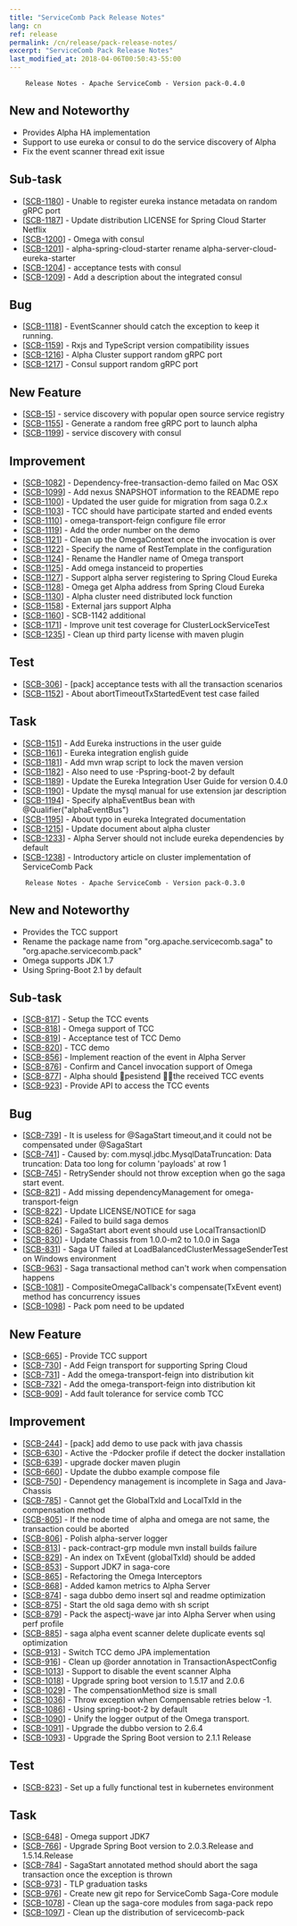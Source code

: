 ```yaml
---
title: "ServiceComb Pack Release Notes"
lang: cn
ref: release
permalink: /cn/release/pack-release-notes/
excerpt: "ServiceComb Pack Release Notes"
last_modified_at: 2018-04-06T00:50:43-55:00
---
```


        Release Notes - Apache ServiceComb - Version pack-0.4.0

<h2> New and Noteworthy </h2>
  <ul>
   <li> Provides Alpha HA implementation </li>
   <li> Support to use eureka or consul to do the service discovery of Alpha</li>
   <li> Fix the event scanner thread exit issue </li>
  </ul>       
<h2>        Sub-task
</h2>
<ul>
<li>[<a href='https://issues.apache.org/jira/browse/SCB-1180'>SCB-1180</a>] -         Unable to register eureka instance metadata on random gRPC port
</li>
<li>[<a href='https://issues.apache.org/jira/browse/SCB-1187'>SCB-1187</a>] -         Update distribution LICENSE for Spring Cloud Starter Netflix
</li>
<li>[<a href='https://issues.apache.org/jira/browse/SCB-1200'>SCB-1200</a>] -         Omega with consul
</li>
<li>[<a href='https://issues.apache.org/jira/browse/SCB-1201'>SCB-1201</a>] -         alpha-spring-cloud-starter rename alpha-server-cloud-eureka-starter
</li>
<li>[<a href='https://issues.apache.org/jira/browse/SCB-1204'>SCB-1204</a>] -         acceptance tests with consul
</li>
<li>[<a href='https://issues.apache.org/jira/browse/SCB-1209'>SCB-1209</a>] -         Add a description about the integrated consul
</li>
</ul>

<h2>        Bug
</h2>
<ul>
<li>[<a href='https://issues.apache.org/jira/browse/SCB-1118'>SCB-1118</a>] -         EventScanner should catch the exception to keep it running.
</li>
<li>[<a href='https://issues.apache.org/jira/browse/SCB-1159'>SCB-1159</a>] -         Rxjs and TypeScript version compatibility issues
</li>
<li>[<a href='https://issues.apache.org/jira/browse/SCB-1216'>SCB-1216</a>] -         Alpha Cluster support random gRPC port
</li>
<li>[<a href='https://issues.apache.org/jira/browse/SCB-1217'>SCB-1217</a>] -         Consul support random gRPC port
</li>
</ul>

<h2>        New Feature
</h2>
<ul>
<li>[<a href='https://issues.apache.org/jira/browse/SCB-15'>SCB-15</a>] -         service discovery with popular open source service registry
</li>
<li>[<a href='https://issues.apache.org/jira/browse/SCB-1155'>SCB-1155</a>] -         Generate a random free gRPC port to launch alpha
</li>
<li>[<a href='https://issues.apache.org/jira/browse/SCB-1199'>SCB-1199</a>] -         service discovery with consul
</li>
</ul>

<h2>        Improvement
</h2>
<ul>
<li>[<a href='https://issues.apache.org/jira/browse/SCB-1082'>SCB-1082</a>] -         Dependency-free-transaction-demo failed on Mac OSX
</li>
<li>[<a href='https://issues.apache.org/jira/browse/SCB-1099'>SCB-1099</a>] -         Add nexus SNAPSHOT information to the README repo
</li>
<li>[<a href='https://issues.apache.org/jira/browse/SCB-1100'>SCB-1100</a>] -         Updated the user guide for migration from saga 0.2.x
</li>
<li>[<a href='https://issues.apache.org/jira/browse/SCB-1103'>SCB-1103</a>] -         TCC should have participate started and ended events
</li>
<li>[<a href='https://issues.apache.org/jira/browse/SCB-1110'>SCB-1110</a>] -         omega-transport-feign configure file error
</li>
<li>[<a href='https://issues.apache.org/jira/browse/SCB-1119'>SCB-1119</a>] -         Add the order number on the demo
</li>
<li>[<a href='https://issues.apache.org/jira/browse/SCB-1121'>SCB-1121</a>] -         Clean up the OmegaContext once the invocation is over
</li>
<li>[<a href='https://issues.apache.org/jira/browse/SCB-1122'>SCB-1122</a>] -         Specify the name of RestTemplate in the configuration
</li>
<li>[<a href='https://issues.apache.org/jira/browse/SCB-1124'>SCB-1124</a>] -         Rename the Handler name of Omega transport
</li>
<li>[<a href='https://issues.apache.org/jira/browse/SCB-1125'>SCB-1125</a>] -         Add omega instanceid to properties
</li>
<li>[<a href='https://issues.apache.org/jira/browse/SCB-1127'>SCB-1127</a>] -         Support alpha server registering to Spring Cloud Eureka
</li>
<li>[<a href='https://issues.apache.org/jira/browse/SCB-1128'>SCB-1128</a>] -         Omega get Alpha address from Spring Cloud Eureka
</li>
<li>[<a href='https://issues.apache.org/jira/browse/SCB-1130'>SCB-1130</a>] -         Alpha cluster need distributed lock function
</li>
<li>[<a href='https://issues.apache.org/jira/browse/SCB-1158'>SCB-1158</a>] -          External jars support Alpha
</li>
<li>[<a href='https://issues.apache.org/jira/browse/SCB-1160'>SCB-1160</a>] -         SCB-1142 additional
</li>
<li>[<a href='https://issues.apache.org/jira/browse/SCB-1171'>SCB-1171</a>] -         Improve unit test coverage for ClusterLockServiceTest
</li>
<li>[<a href='https://issues.apache.org/jira/browse/SCB-1235'>SCB-1235</a>] -         Clean up third party license with maven plugin
</li>
</ul>

<h2>        Test
</h2>
<ul>
<li>[<a href='https://issues.apache.org/jira/browse/SCB-306'>SCB-306</a>] -         [pack] acceptance tests with all the transaction scenarios
</li>
<li>[<a href='https://issues.apache.org/jira/browse/SCB-1152'>SCB-1152</a>] -         About abortTimeoutTxStartedEvent test case failed
</li>
</ul>

<h2>        Task
</h2>
<ul>
<li>[<a href='https://issues.apache.org/jira/browse/SCB-1151'>SCB-1151</a>] -         Add Eureka instructions in the user guide
</li>
<li>[<a href='https://issues.apache.org/jira/browse/SCB-1161'>SCB-1161</a>] -         Eureka integration english guide
</li>
<li>[<a href='https://issues.apache.org/jira/browse/SCB-1181'>SCB-1181</a>] -         Add mvn wrap script to lock the maven version
</li>
<li>[<a href='https://issues.apache.org/jira/browse/SCB-1182'>SCB-1182</a>] -         Also need to use -Pspring-boot-2 by default
</li>
<li>[<a href='https://issues.apache.org/jira/browse/SCB-1189'>SCB-1189</a>] -         Update the Eureka Integration User Guide for version 0.4.0
</li>
<li>[<a href='https://issues.apache.org/jira/browse/SCB-1190'>SCB-1190</a>] -         Update the mysql manual for use extension jar description
</li>
<li>[<a href='https://issues.apache.org/jira/browse/SCB-1194'>SCB-1194</a>] -         Specify alphaEventBus bean with @Qualifier(&quot;alphaEventBus&quot;)
</li>
<li>[<a href='https://issues.apache.org/jira/browse/SCB-1195'>SCB-1195</a>] -         About typo in eureka Integrated documentation
</li>
<li>[<a href='https://issues.apache.org/jira/browse/SCB-1215'>SCB-1215</a>] -         Update document about alpha cluster
</li>
<li>[<a href='https://issues.apache.org/jira/browse/SCB-1233'>SCB-1233</a>] -         Alpha Server should not include eureka dependencies by default
</li>
<li>[<a href='https://issues.apache.org/jira/browse/SCB-1238'>SCB-1238</a>] -         Introductory article on cluster implementation of ServiceComb Pack
</li>
</ul>

        Release Notes - Apache ServiceComb - Version pack-0.3.0
<h2> New and Noteworthy </h2>
  <ul>
   <li> Provides the TCC support </li>
   <li> Rename the package name from "org.apache.servicecomb.saga" to "org.apache.servicecomb.pack"</li>
   <li> Omega supports JDK 1.7 </li>
   <li> Using Spring-Boot 2.1 by default </li>
 </ul>       
<h2>        Sub-task
</h2>
<ul>
<li>[<a href='https://issues.apache.org/jira/browse/SCB-817'>SCB-817</a>] -         Setup the TCC events
</li>
<li>[<a href='https://issues.apache.org/jira/browse/SCB-818'>SCB-818</a>] -         Omega support of TCC
</li>
<li>[<a href='https://issues.apache.org/jira/browse/SCB-819'>SCB-819</a>] -         Acceptance test of  TCC Demo
</li>
<li>[<a href='https://issues.apache.org/jira/browse/SCB-820'>SCB-820</a>] -         TCC demo
</li>
<li>[<a href='https://issues.apache.org/jira/browse/SCB-856'>SCB-856</a>] -         Implement reaction of the event in Alpha Server
</li>
<li>[<a href='https://issues.apache.org/jira/browse/SCB-876'>SCB-876</a>] -         Confirm and Cancel invocation support of Omega
</li>
<li>[<a href='https://issues.apache.org/jira/browse/SCB-877'>SCB-877</a>] -         Alpha should pesistend the received TCC events
</li>
<li>[<a href='https://issues.apache.org/jira/browse/SCB-923'>SCB-923</a>] -         Provide API to access the TCC events
</li>
</ul>

<h2>        Bug
</h2>
<ul>
<li>[<a href='https://issues.apache.org/jira/browse/SCB-739'>SCB-739</a>] -         It is useless for @SagaStart timeout,and it could not be compensated under @SagaStart
</li>
<li>[<a href='https://issues.apache.org/jira/browse/SCB-741'>SCB-741</a>] -         Caused by: com.mysql.jdbc.MysqlDataTruncation: Data truncation: Data too long for column &#39;payloads&#39; at row 1
</li>
<li>[<a href='https://issues.apache.org/jira/browse/SCB-745'>SCB-745</a>] -         RetrySender should not throw exception when go the saga start event.
</li>
<li>[<a href='https://issues.apache.org/jira/browse/SCB-821'>SCB-821</a>] -         Add missing dependencyManagement for omega-transport-feign
</li>
<li>[<a href='https://issues.apache.org/jira/browse/SCB-822'>SCB-822</a>] -         Update LICENSE/NOTICE for saga
</li>
<li>[<a href='https://issues.apache.org/jira/browse/SCB-824'>SCB-824</a>] -         Failed to build saga demos
</li>
<li>[<a href='https://issues.apache.org/jira/browse/SCB-826'>SCB-826</a>] -         SagaStart abort event should use LocalTransactionID
</li>
<li>[<a href='https://issues.apache.org/jira/browse/SCB-830'>SCB-830</a>] -         Update Chassis from 1.0.0-m2 to 1.0.0 in Saga
</li>
<li>[<a href='https://issues.apache.org/jira/browse/SCB-831'>SCB-831</a>] -         Saga UT failed at LoadBalancedClusterMessageSenderTest on Windows environment
</li>
<li>[<a href='https://issues.apache.org/jira/browse/SCB-963'>SCB-963</a>] -         Saga transactional method can&#39;t work when compensation happens
</li>
<li>[<a href='https://issues.apache.org/jira/browse/SCB-1081'>SCB-1081</a>] -         CompositeOmegaCallback&#39;s compensate(TxEvent event) method has concurrency issues
</li>
<li>[<a href='https://issues.apache.org/jira/browse/SCB-1098'>SCB-1098</a>] -         Pack pom need to be updated
</li>
</ul>

<h2>        New Feature
</h2>
<ul>
<li>[<a href='https://issues.apache.org/jira/browse/SCB-665'>SCB-665</a>] -         Provide TCC  support
</li>
<li>[<a href='https://issues.apache.org/jira/browse/SCB-730'>SCB-730</a>] -         Add Feign transport for supporting Spring Cloud
</li>
<li>[<a href='https://issues.apache.org/jira/browse/SCB-731'>SCB-731</a>] -         Add the omega-transport-feign into distribution kit
</li>
<li>[<a href='https://issues.apache.org/jira/browse/SCB-732'>SCB-732</a>] -         Add the omega-transport-feign into distribution kit
</li>
<li>[<a href='https://issues.apache.org/jira/browse/SCB-909'>SCB-909</a>] -         Add fault tolerance for service comb TCC
</li>
</ul>

<h2>        Improvement
</h2>
<ul>
<li>[<a href='https://issues.apache.org/jira/browse/SCB-244'>SCB-244</a>] -         [pack] add demo to use pack with java chassis
</li>
<li>[<a href='https://issues.apache.org/jira/browse/SCB-630'>SCB-630</a>] -         Active the -Pdocker profile if detect the docker installation
</li>
<li>[<a href='https://issues.apache.org/jira/browse/SCB-639'>SCB-639</a>] -         upgrade docker maven plugin
</li>
<li>[<a href='https://issues.apache.org/jira/browse/SCB-660'>SCB-660</a>] -         Update the dubbo example compose file
</li>
<li>[<a href='https://issues.apache.org/jira/browse/SCB-750'>SCB-750</a>] -         Dependency management is incomplete in Saga and Java-Chassis
</li>
<li>[<a href='https://issues.apache.org/jira/browse/SCB-785'>SCB-785</a>] -         Cannot get the GlobalTxId and LocalTxId in the compensation method
</li>
<li>[<a href='https://issues.apache.org/jira/browse/SCB-805'>SCB-805</a>] -         If the node time of alpha and omega are not same, the transaction could be aborted
</li>
<li>[<a href='https://issues.apache.org/jira/browse/SCB-806'>SCB-806</a>] -         Polish alpha-server logger
</li>
<li>[<a href='https://issues.apache.org/jira/browse/SCB-813'>SCB-813</a>] -         pack-contract-grp module mvn install builds failure
</li>
<li>[<a href='https://issues.apache.org/jira/browse/SCB-829'>SCB-829</a>] -         An index on TxEvent (globalTxId) should be added
</li>
<li>[<a href='https://issues.apache.org/jira/browse/SCB-853'>SCB-853</a>] -         Support JDK7 in saga-core
</li>
<li>[<a href='https://issues.apache.org/jira/browse/SCB-865'>SCB-865</a>] -         Refactoring the Omega Interceptors
</li>
<li>[<a href='https://issues.apache.org/jira/browse/SCB-868'>SCB-868</a>] -         Added kamon metrics to Alpha Server
</li>
<li>[<a href='https://issues.apache.org/jira/browse/SCB-874'>SCB-874</a>] -         saga dubbo demo insert sql and readme optimization
</li>
<li>[<a href='https://issues.apache.org/jira/browse/SCB-875'>SCB-875</a>] -         Start the old saga demo with sh script
</li>
<li>[<a href='https://issues.apache.org/jira/browse/SCB-879'>SCB-879</a>] -         Pack the aspectj-wave jar into Alpha Server when using perf profile
</li>
<li>[<a href='https://issues.apache.org/jira/browse/SCB-885'>SCB-885</a>] -         saga alpha event scanner delete duplicate events sql optimization
</li>
<li>[<a href='https://issues.apache.org/jira/browse/SCB-913'>SCB-913</a>] -         Switch TCC demo JPA implementation
</li>
<li>[<a href='https://issues.apache.org/jira/browse/SCB-916'>SCB-916</a>] -         Clean up @order annotation in TransactionAspectConfig
</li>
<li>[<a href='https://issues.apache.org/jira/browse/SCB-1013'>SCB-1013</a>] -         Support to disable the event scanner Alpha
</li>
<li>[<a href='https://issues.apache.org/jira/browse/SCB-1018'>SCB-1018</a>] -         Upgrade spring boot  version to 1.5.17 and 2.0.6
</li>
<li>[<a href='https://issues.apache.org/jira/browse/SCB-1029'>SCB-1029</a>] -         The compensationMethod size is small
</li>
<li>[<a href='https://issues.apache.org/jira/browse/SCB-1036'>SCB-1036</a>] -         Throw exception when Compensable retries below -1.
</li>
<li>[<a href='https://issues.apache.org/jira/browse/SCB-1086'>SCB-1086</a>] -         Using spring-boot-2 by default
</li>
<li>[<a href='https://issues.apache.org/jira/browse/SCB-1090'>SCB-1090</a>] -         Unify the logger output of the Omega transport.
</li>
<li>[<a href='https://issues.apache.org/jira/browse/SCB-1091'>SCB-1091</a>] -         Upgrade the dubbo version to 2.6.4
</li>
<li>[<a href='https://issues.apache.org/jira/browse/SCB-1093'>SCB-1093</a>] -         Upgrade the Spring Boot version to 2.1.1 Release
</li>
</ul>

<h2>        Test
</h2>
<ul>
<li>[<a href='https://issues.apache.org/jira/browse/SCB-823'>SCB-823</a>] -         Set up a fully functional test in kubernetes environment
</li>
</ul>

<h2>        Task
</h2>
<ul>
<li>[<a href='https://issues.apache.org/jira/browse/SCB-648'>SCB-648</a>] -         Omega support JDK7
</li>
<li>[<a href='https://issues.apache.org/jira/browse/SCB-766'>SCB-766</a>] -         Upgrade Spring Boot version to 2.0.3.Release and 1.5.14.Release
</li>
<li>[<a href='https://issues.apache.org/jira/browse/SCB-784'>SCB-784</a>] -         SagaStart annotated method should abort the saga transaction once the exception is thrown
</li>
<li>[<a href='https://issues.apache.org/jira/browse/SCB-973'>SCB-973</a>] -         TLP graduation tasks
</li>
<li>[<a href='https://issues.apache.org/jira/browse/SCB-976'>SCB-976</a>] -         Create new git repo for ServiceComb Saga-Core module
</li>
<li>[<a href='https://issues.apache.org/jira/browse/SCB-1078'>SCB-1078</a>] -         Clean up the saga-core modules from saga-pack repo
</li>
<li>[<a href='https://issues.apache.org/jira/browse/SCB-1097'>SCB-1097</a>] -         Clean up the distribution of servicecomb-pack
</li>
</ul>
